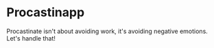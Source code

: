 # Procastinapp
Procastinate isn't about avoiding work, it's avoiding negative emotions. Let's handle that!
